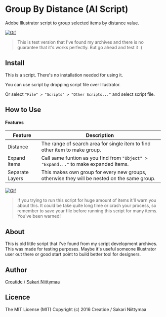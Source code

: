 Group By Distance (AI Script)
=============================

Adobe Illustrator script to group selected items by distance value. 

<a href="https://www.dropbox.com/s/r9270oxfrdu7tfn/GroupByDistance_Example_01.gif?raw=1" target="_blank">![Gif](https://www.dropbox.com/s/r9270oxfrdu7tfn/GroupByDistance_Example_01.gif?raw=1)</a>

> This is test version that I've found my archives and there is no guarantee that it's works perfectly. But go ahead and test it :)

## Install

This is a script. There's no installation needed for using it. 

You can use script by dropping script file over Illustrator.

Or select `"File" > "Scripts" > "Other Scripts..."` and select script file.

## How to Use

#### Features
| Feature | Description |
| --- | --- |
| Distance | The range of search area for single item to find other item to make group. |
| Expand Items | Call same funtion as you find from `"Object" > "Expand..."` to make expanded items. |
| Separate Layers | This makes own group for every new groups, otherwise they will be nested on the same group. |

<a href="https://www.dropbox.com/s/yr2himex6h7pqqt/GroupByDistance_Example_02.gif?raw=1" target="_blank">![Gif](https://www.dropbox.com/s/yr2himex6h7pqqt/GroupByDistance_Example_02.gif?raw=1)</a>

> If you trying to run this script for huge amount of items it'll warn you about this. It could be take quite long time or crash your process, so remember to save your file before running this script for many items. You've been warned!

## About
This is old little script that I've found from my script development archives. This was made for testing purposes. Maybe it's useful someone Illustrator user out there or good start point to build better tool for designers.

## Author
[Creatide](http://creatide.com) / [Sakari Niittymaa](http://niittymaa.com)

## Licence
The MIT License (MIT)
Copyright (c) 2016 Creatide / Sakari Niittymaa

